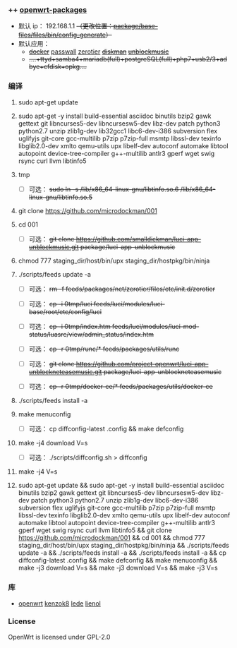 ### ++  [openwrt-packages](https://github.com/openwrt/packages "悬停显示")  
* 默认 ip： 192.168.1.1 ~~（更改位置：[package/base-files/files/bin/config_generate](https://github.com/microdockman/001/blob/master/package/base-files/files/bin/config_generate "悬停显示")）~~
* 默认应用：
    * [~~docker~~](https://github.com/lisaac/luci-app-dockerman "悬停显示")  [passwall](https://github.com/xiaorouji/openwrt-passwall/tree/luci "悬停显示")  [zerotier]( https://github.com/openwrt/packages/tree/master/net/zerotier "悬停显示")  [~~diskman~~](https://github.com/lisaac/luci-app-diskman "悬停显示")   [~~unblockmusic~~](https://github.com/project-openwrt/luci-app-unblockneteasemusic "悬停显示")
    * ~~....+ttyd+samba4+mariadb(full)+postgreSQL(full)+php7+usb2/3+adbye+cfdisk+opkg....~~
    
### 编译
1. sudo apt-get update

2. sudo apt-get -y install build-essential asciidoc binutils bzip2 gawk gettext git libncurses5-dev libncursesw5-dev libz-dev patch python3 python2.7 unzip zlib1g-dev lib32gcc1 libc6-dev-i386      subversion flex uglifyjs git-core gcc-multilib p7zip p7zip-full msmtp libssl-dev texinfo libglib2.0-dev xmlto qemu-utils upx libelf-dev autoconf automake libtool autopoint      device-tree-compiler g++-multilib antlr3 gperf wget swig rsync curl llvm libtinfo5

3.    tmp  

         - [ ] 可选：    ~~sudo ln -s /lib/x86_64-linux-gnu/libtinfo.so.6 /lib/x86_64-linux-gnu/libtinfo.so.5~~  

4.    git clone https://github.com/microdockman/001

5.    cd 001

         - [ ] 可选：  ~~git clone https://github.com/smalldickman/luci-app-unblockmusic.git package/luci-app-unblockmusic~~
                 
6.    chmod 777 staging_dir/host/bin/upx staging_dir/hostpkg/bin/ninja

7.    ./scripts/feeds update -a

         - [ ] 可选：  ~~rm -f feeds/packages/net/zerotier/files/etc/init.d/zerotier~~

         - [ ] 可选：  ~~cp -i 0tmp/luci feeds/luci/modules/luci-base/root/etc/config/luci~~
         
         - [ ] 可选：  ~~cp -i 0tmp/index.htm feeds/luci/modules/luci-mod-status/luasrc/view/admin_status/index.htm~~
              
         - [ ] 可选：  ~~cp -r 0tmp/runc/* feeds/packages/utils/runc~~  
         
         - [ ] 可选：    ~~git clone https://github.com/project-openwrt/luci-app-unblockneteasemusic.git package/luci-app-unblockneteasemusic~~  
         
         - [ ] 可选：  ~~cp -r 0tmp/docker-ce/* feeds/packages/utils/docker-ce~~  
       
8.    ./scripts/feeds install -a

9.    make menuconfig

         - [ ] 可选：    cp diffconfig-latest .config && make defconfig  
 
10.    make -j4 download V=s

         - [ ] 可选：    ./scripts/diffconfig.sh > diffconfig

11.   make -j4 V=s

12.   sudo apt-get update && sudo apt-get -y install build-essential asciidoc binutils bzip2 gawk gettext git libncurses5-dev libncursesw5-dev libz-dev patch python3 python2.7 unzip zlib1g-dev libc6-dev-i386 subversion flex uglifyjs git-core gcc-multilib p7zip p7zip-full msmtp libssl-dev texinfo libglib2.0-dev xmlto qemu-utils upx libelf-dev autoconf automake libtool autopoint device-tree-compiler g++-multilib antlr3 gperf wget swig rsync curl llvm libtinfo5 && git clone https://github.com/microdockman/001 && cd 001 && chmod 777 staging_dir/host/bin/upx staging_dir/hostpkg/bin/ninja && ./scripts/feeds update -a && ./scripts/feeds install -a && ./scripts/feeds install -a && cp diffconfig-latest .config && make defconfig && make menuconfig && make -j3 download V=s && make -j3 download V=s && make -j3 V=s

### 库

* [openwrt](https://github.com/openwrt/openwrt "悬停显示")  [kenzok8](https://github.com/kenzok8/openwrt-packages "悬停显示")  [lede](https://github.com/coolsnowwolf/lede "悬停显示")  [lienol](https://github.com/xiaorouji/openwrt-passwall "悬停显示")  

### License

OpenWrt is licensed under GPL-2.0

